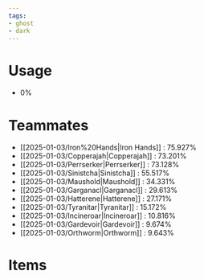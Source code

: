 ```yaml
---
tags:
- ghost
- dark
---
```

# Usage
- 0%
# Teammates
- [[2025-01-03/Iron%20Hands|Iron Hands]] : 75.927%
- [[2025-01-03/Copperajah|Copperajah]] : 73.201%
- [[2025-01-03/Perrserker|Perrserker]] : 73.128%
- [[2025-01-03/Sinistcha|Sinistcha]] : 55.517%
- [[2025-01-03/Maushold|Maushold]] : 34.331%
- [[2025-01-03/Garganacl|Garganacl]] : 29.613%
- [[2025-01-03/Hatterene|Hatterene]] : 27.171%
- [[2025-01-03/Tyranitar|Tyranitar]] : 15.172%
- [[2025-01-03/Incineroar|Incineroar]] : 10.816%
- [[2025-01-03/Gardevoir|Gardevoir]] : 9.674%
- [[2025-01-03/Orthworm|Orthworm]] : 9.643%
# Items